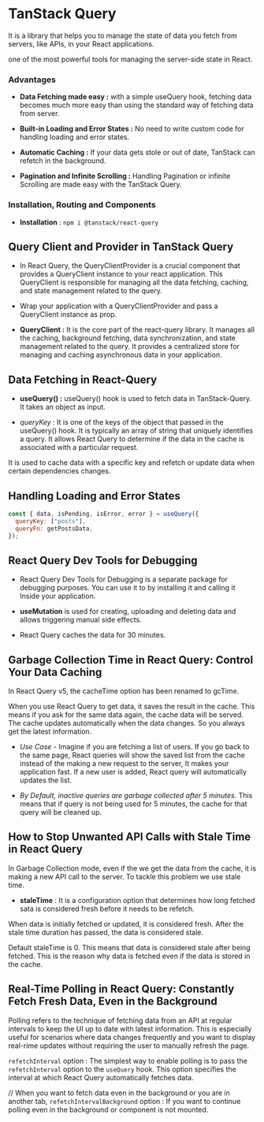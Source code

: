 # TanStack Query

It is a library that helps you to manage the state of data you fetch from servers, like APIs, in your React applications.

one of the most powerful tools for managing the server-side state in React.

### Advantages

- **Data Fetching made easy :** with a simple useQuery hook, fetching data becomes much more easy than using the standard way of fetching data from server.

- **Built-in Loading and Error States :** No need to write custom code for handling loading and error states.

- **Automatic Caching :** If your data gets stole or out of date, TanStack can refetch in the background.

- **Pagination and Infinite Scrolling :** Handling Pagination or infinite Scrolling are made easy with the TanStack Query.

### Installation, Routing and Components

- **Installation** : `npm i @tanstack/react-query`

## Query Client and Provider in TanStack Query

- In React Query, the QueryClientProvider is a crucial component that provides a QueryClient instance to your react application. This QueryClient is responsible for managing all the data fetching, caching, and state management related to the query.

- Wrap your application with a QueryClientProvider and pass a QueryClient instance as prop.

- **QueryClient :** It is the core part of the react-query library. It manages all the caching, background fetching, data synchronization, and state management related to the query. It provides a centralized store for managing and caching asynchronous data in your application.

## Data Fetching in React-Query

- **useQuery() :** useQuery() hook is used to fetch data in TanStack-Query. It takes an object as input.

- _queryKey_ : It is one of the keys of the object that passed in the useQuery() hook. It is typically an array of string that uniquely identifies a query. It allows React Query to determine if the data in the cache is associated with a particular request.

It is used to cache data with a specific key and refetch or update data when certain dependencies changes.

## Handling Loading and Error States

```javascript
const { data, isPending, isError, error } = useQuery({
  queryKey: ["posts"],
  queryFn: getPostsData,
});
```

## React Query Dev Tools for Debugging

* React Query Dev Tools for Debugging is a separate package for debugging purposes. You can use it to by installing it and calling it Inside your application. 

* **useMutation** is used for creating, uploading and deleting data and allows triggering manual side effects.

* React Query caches the data for 30 minutes.

## Garbage Collection Time in React Query: Control Your Data Caching

In React Query v5, the cacheTime option has been renamed to gcTime.

When you use React Query to get data, it saves the result in the cache. This means if you ask for the same data again, the cache data will be served. The cache updates automatically when the data changes. So you always get the latest information.

* *Use Case* - Imagine if you are fetching a list of users. If you go back to the same page, React queries will show the saved list from the cache instead of the making a new request to the server, It makes your application fast. If a new user is added, React query will automatically updates the list.

* *By  Default, inactive queries are garbage collected after 5 minutes.* This means that if query is not being used for 5 minutes, the cache for that query will be cleaned up.

## How to Stop Unwanted API Calls with Stale Time in React Query

In Garbage Collection mode, even if the we get the data from the cache, it is making a new API call to the server. To tackle this problem we use stale time.

* **staleTime** : It is a configuration option that determines how long fetched sata is considered fresh before it needs to be refetch.

When data is initially fetched or updated, it is considered fresh. After the stale time duration has passed, the data is considered stale. 

Default staleTime is 0. This means that data is considered stale after being fetched. This is the reason why data is fetched even if the data is stored in the cache.

## Real-Time Polling in React Query: Constantly Fetch Fresh Data, Even in the Background

Polling refers to the technique of fetching data from an API at regular intervals to keep the UI up to date with latest information. This is especially useful for scenarios where data changes frequently and you want to display real-rime updates without requiring the user to manually refresh the page.

`refetchInterval` option : The simplest way to enable polling is to pass the `refetchInterval` option to the `useQuery` hook. This option specifies the interval at which React Query automatically fetches data.

// When you want to fetch data even in the background or you are in another tab,
`refetchIntervalBackground` option : If you want to continue polling even in the background or component is not mounted.